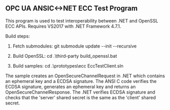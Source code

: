 OPC UA ANSIC<->NET ECC Test Program
------------------------------

This program is used to test interoperability between .NET and OpenSSL ECC APIs.
Requires VS2017 with .NET Framework 4.7.1.

Build steps:

1) Fetch submodules:
git submodule update --init --recursive

2) Build OpenSSL:
cd .\third-party
build_openssl.bat

3) Build samples:
cd .\prototypes\ecc
EccTestClient.sln

The sample creates an OpenSecureChannelRequest in .NET which contains an ephemeral key and a ECDSA signature.
The ANSI C code verifies the ECDSA signature, generates an ephemeral key and returns an OpenSecureChannelResponse.
The .NET verifies ECDSA signature and checks that the 'server' shared secret is the same as the 'client' shared secret.
